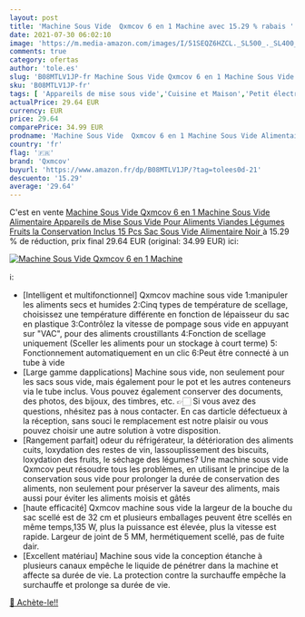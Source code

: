 ```yaml
---
layout: post
title: 'Machine Sous Vide  Qxmcov 6 en 1 Machine avec 15.29 % rabais '
date: 2021-07-30 06:02:10
image: 'https://m.media-amazon.com/images/I/51SEQZ6HZCL._SL500_._SL400_.jpg'
comments: true
category: ofertas
author: 'tole.es'
slug: 'B08MTLV1JP-fr Machine Sous Vide Qxmcov 6 en 1 Machine Sous Vide...'
sku: 'B08MTLV1JP-fr'
tags: [ 'Appareils de mise sous vide','Cuisine et Maison','Petit électroménager','qxmcov', ]
actualPrice: 29.64 EUR
currency: EUR
price: 29.64
comparePrice: 34.99 EUR
prodname: 'Machine Sous Vide  Qxmcov 6 en 1 Machine Sous Vide Alimentaire  Appareils de Mise Sous Vide Pour Aliments  Viandes  Légumes  Fruits la Conservation  Inclus 15 Pcs Sac Sous Vide Alimentaire  Noir '
country: 'fr'
flag: '🇫🇷'
brand: 'Qxmcov'
buyurl: 'https://www.amazon.fr/dp/B08MTLV1JP/?tag=tolees0d-21'
descuento: '15.29'
average: '29.64'
---
```


C'est en vente [Machine Sous Vide  Qxmcov 6 en 1 Machine Sous Vide Alimentaire  Appareils de Mise Sous Vide Pour Aliments  Viandes  Légumes  Fruits la Conservation  Inclus 15 Pcs Sac Sous Vide Alimentaire  Noir ](https://www.amazon.fr/dp/B08MTLV1JP/?tag=tolees0d-21)  à  15.29 % de réduction, prix final  29.64 EUR (original: 34.99 EUR) ici:

[![Machine Sous Vide  Qxmcov 6 en 1 Machine](https://m.media-amazon.com/images/I/51SEQZ6HZCL._SL500_._SL400_.jpg)](https://www.amazon.fr/dp/B08MTLV1JP/?tag=tolees0d-21)

ℹ️:

- [Intelligent et multifonctionnel] Qxmcov machine sous vide 1:manipuler les aliments secs et humides 2:Cinq types de température de scellage, choisissez une température différente en fonction de lépaisseur du sac en plastique 3:Contrôlez la vitesse de pompage sous vide en appuyant sur "VAC", pour des aliments croustillants 4:Fonction de scellage uniquement (Sceller les aliments pour un stockage à court terme) 5: Fonctionnement automatiquement en un clic 6:Peut être connecté à un tube à vide
- [Large gamme dapplications] Machine sous vide, non seulement pour les sacs sous vide, mais également pour le pot et les autres conteneurs via le tube inclus. Vous pouvez également conserver des documents, des photos, des bijoux, des timbres, etc. 👉🏻 Si vous avez des questions, nhésitez pas à nous contacter. En cas darticle défectueux à la réception, sans souci le remplacement est notre plaisir ou vous pouvez choisir une autre solution à votre disposition.
- [Rangement parfait] odeur du réfrigérateur, la détérioration des aliments cuits, loxydation des restes de vin, lassouplissement des biscuits, loxydation des fruits, le séchage des légumes? Une machine sous vide Qxmcov peut résoudre tous les problèmes, en utilisant le principe de la conservation sous vide pour prolonger la durée de conservation des aliments, non seulement pour préserver la saveur des aliments, mais aussi pour éviter les aliments moisis et gâtés
- [haute efficacité] Qxmcov machine sous vide la largeur de la bouche du sac scellé est de 32 cm et plusieurs emballages peuvent être scellés en même temps,135 W, plus la puissance est élevée, plus la vitesse est rapide. Largeur de joint de 5 MM, hermétiquement scellé, pas de fuite dair.
- [Excellent matériau] Machine sous vide la conception étanche à plusieurs canaux empêche le liquide de pénétrer dans la machine et affecte sa durée de vie. La protection contre la surchauffe empêche la surchauffe et prolonge sa durée de vie.

[🛒 Achète-le!!](https://www.amazon.fr/dp/B08MTLV1JP/?tag=tolees0d-21)
